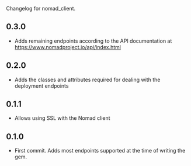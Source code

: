 Changelog for nomad_client.

## 0.3.0

* Adds remaining endpoints according to the API documentation at https://www.nomadproject.io/api/index.html

## 0.2.0

* Adds the classes and attributes required for dealing with the deployment endpoints

## 0.1.1

* Allows using SSL with the Nomad client

## 0.1.0

* First commit. Adds most endpoints supported at the time of writing the gem.
